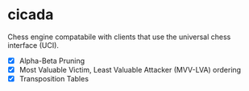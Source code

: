 # cicada
Chess engine compatabile with clients that use the universal chess interface (UCI).

- [x] Alpha-Beta Pruning
- [x] Most Valuable Victim, Least Valuable Attacker (MVV-LVA) ordering
- [x] Transposition Tables
